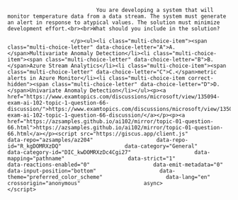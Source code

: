<p class="card-text">
							
								You are developing a system that will monitor temperature data from a data stream. The system must generate an alert in response to atypical values. The solution must minimize development effort.<br><br>What should you include in the solution?
							
						</p><ul><li class="multi-choice-item"><span class="multi-choice-letter" data-choice-letter="A">A.</span>Multivariate Anomaly Detection</li><li class="multi-choice-item"><span class="multi-choice-letter" data-choice-letter="B">B.</span>Azure Stream Analytics</li><li class="multi-choice-item"><span class="multi-choice-letter" data-choice-letter="C">C.</span>metric alerts in Azure Monitor</li><li class="multi-choice-item correct-hidden"><span class="multi-choice-letter" data-choice-letter="D">D.</span>Univariate Anomaly Detection</li></ul><p><a href="https://www.examtopics.com/discussions/microsoft/view/135094-exam-ai-102-topic-1-question-66-discussion/">https://www.examtopics.com/discussions/microsoft/view/135094-exam-ai-102-topic-1-question-66-discussion/</a></p><p><a href="https://azsamples.github.io/ai102/mirror/topic-01-question-66.html">https://azsamples.github.io/ai102/mirror/topic-01-question-66.html</a></p><script src="https://giscus.app/client.js"                    data-repo="azsamples/az204"                    data-repo-id="R_kgDOMRXzDQ"                    data-category="General"                    data-category-id="DIC_kwDOMRXzDc4Cgi27"                    data-mapping="pathname"                    data-strict="1"                    data-reactions-enabled="0"                    data-emit-metadata="0"                    data-input-position="bottom"                    data-theme="preferred_color_scheme"                    data-lang="en"                    crossorigin="anonymous"                    async>                    </script>